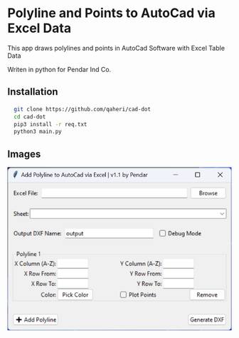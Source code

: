
# Polyline and Points to AutoCad via Excel Data

This app draws polylines and points in AutoCad Software with Excel Table Data

Writen in python for Pendar Ind Co.


## Installation

```bash
  git clone https://github.com/qaheri/cad-dot
  cd cad-dot
  pip3 install -r req.txt
  python3 main.py
```

## Images
![v1.1](images/11.png)
